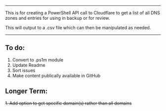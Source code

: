 ----------------------------------------------------------------------------------------------------------------------------------------------

This is for creating a PowerShell API call to Cloudflare to get a list of all DNS zones and entries for using in backup or for review.

This will output to a .csv file which can then be manipulated as needed.

----------------------------------------------------------------------------------------------------------------------------------------------

<h2>To do:</h2>

1. Convert to .ps1m module 
2. Update Readme
3. Sort issues
4. Make content publically available in GitHub

~~<h2>Longer Term:</h2>~~

~~1. Add option to get specific domain(s) rather than all domains~~